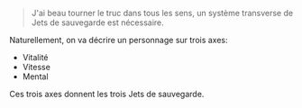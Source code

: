 > J'ai beau tourner le truc dans tous les sens, un système transverse de Jets de sauvegarde est nécessaire. 

Naturellement, on va décrire un personnage sur trois axes:
- Vitalité
- Vitesse
- Mental

Ces trois axes donnent les trois Jets de sauvegarde.
